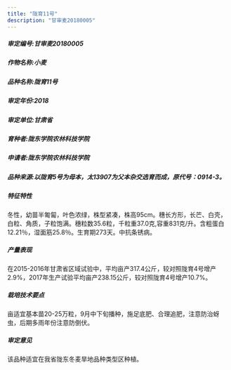 ```yaml
---
title: "陇育11号"
description: "甘审麦20180005"
---
```

##### 审定编号:甘审麦20180005

##### 作物名称:小麦

##### 品种名称:陇育11号

##### 审定年份:2018

##### 审定单位:甘肃省

##### 育种者:陇东学院农林科技学院

##### 申请者:陇东学院农林科技学院

##### 品种来源:以陇育5号为母本，太13907为父本杂交选育而成，原代号：0914-3。

##### 特征特性
冬性，幼苗半匍匐，叶色浓绿，株型紧凑，株高95cm。穗长方形，长芒、白壳，白粒、角质，子粒饱满。穗粒数35.6粒，千粒重37.0克,容重831克/升。含粗蛋白12.21％，湿面筋25.8％。生育期273天。中抗条锈病。

##### 产量表现
在2015-2016年甘肃省区域试验中，平均亩产317.4公斤，较对照陇育4号增产2.9%，2017年生产试验平均亩产238.15公斤，较对照陇育4号增产10.7%。

##### 栽培技术要点
亩适宜基本苗20-25万粒，9月中下旬播种，施足底肥、合理追肥，注意防治蚜虫，后期多雨年份注意防倒伏。

##### 审定意见
该品种适宜在我省陇东冬麦旱地品种类型区种植。
